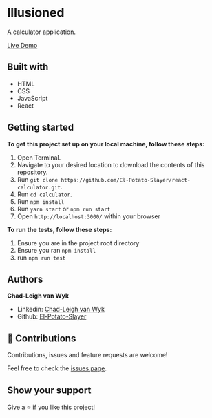# Illusioned
A calculator application.

[Live Demo](https://react-calculator-ochre.vercel.app/)

## Built with
- HTML
- CSS
- JavaScript
- React

## Getting started

**To get this project set up on your local machine, follow these steps:**

1. Open Terminal.
2. Navigate to your desired location to download the contents of this repository.
3. Run `git clone https://github.com/El-Potato-Slayer/react-calculator.git`.
4. Run `cd calculator`.
5. Run `npm install`
6. Run `yarn start` or `npm run start`
7. Open `http://localhost:3000/` within your browser

**To run the tests, follow these steps:**
1. Ensure you are in the project root directory
2. Ensure you ran `npm install`
3. run `npm run test`

## Authors

**Chad-Leigh van Wyk**
- Linkedin: [Chad-Leigh van Wyk](https://www.linkedin.com/in/chad-leigh-van-wyk/ )
- Github: [El-Potato-Slayer](https://github.com/El-Potato-Slayer)


## 🤝 Contributions

Contributions, issues and feature requests are welcome!

Feel free to check the [issues page](https://github.com/El-Potato-Slayer/react-calc/issues).


## Show your support

Give a ⭐️ if you like this project!
